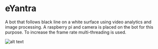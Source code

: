 # eYantra

A bot that follows black line on a white surface using video analytics and image processing. A raspberry pi and camera is placed on the bot for this purpose. To increase the frame rate multi-threading is used.

![alt text](http://url/to/img.png)
